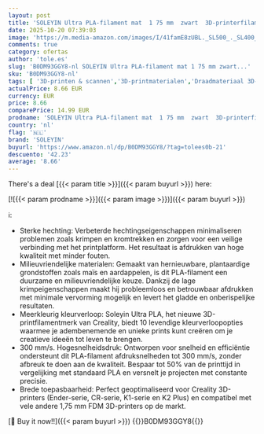 ```yaml
---
layout: post
title: 'SOLEYIN Ultra PLA-filament mat  1 75 mm  zwart  3D-printerfilament  1 kg  hoge snelheid  30-300 mm/s  milieuvriendelijk  voor de meeste 3D-printers Creality Ender  K1  K1C  K2 plus  mat zwart'
date: 2025-10-20 07:39:03
image: 'https://m.media-amazon.com/images/I/41famE8zUBL._SL500_._SL400_.jpg'
comments: true
category: ofertas
author: 'tole.es'
slug: 'B0DM93GGY8-nl SOLEYIN Ultra PLA-filament mat 1 75 mm zwart...'
sku: 'B0DM93GGY8-nl'
tags: [ '3D-printen & scannen','3D-printmaterialen','Draadmateriaal 3D-printers','Zakelijk, industrie & wetenschap','soleyin','🇳🇱', ]
actualPrice: 8.66 EUR
currency: EUR
price: 8.66
comparePrice: 14.99 EUR
prodname: 'SOLEYIN Ultra PLA-filament mat  1 75 mm  zwart  3D-printerfilament  1 kg  hoge snelheid  30-300 mm/s  milieuvriendelijk  voor de meeste 3D-printers Creality Ender  K1  K1C  K2 plus  mat zwart'
country: 'nl'
flag: '🇳🇱'
brand: 'SOLEYIN'
buyurl: 'https://www.amazon.nl/dp/B0DM93GGY8/?tag=tolees0b-21'
descuento: '42.23'
average: '8.66'
---
```


There's a deal [{{< param title >}}]({{< param buyurl >}})  here:

[![{{< param prodname >}}]({{< param image >}})]({{< param buyurl >}})

ℹ️:

- Sterke hechting: Verbeterde hechtingseigenschappen minimaliseren problemen zoals krimpen en kromtrekken en zorgen voor een veilige verbinding met het printplatform. Het resultaat is afdrukken van hoge kwaliteit met minder fouten.
- Milieuvriendelijke materialen: Gemaakt van hernieuwbare, plantaardige grondstoffen zoals maïs en aardappelen, is dit PLA-filament een duurzame en milieuvriendelijke keuze. Dankzij de lage krimpeigenschappen maakt hij probleemloos en betrouwbaar afdrukken met minimale vervorming mogelijk en levert het gladde en onberispelijke resultaten.
- Meerkleurig kleurverloop: Soleyin Ultra PLA, het nieuwe 3D-printfilamentmerk van Creality, biedt 10 levendige kleurverloopopties waarmee je adembenemende en unieke prints kunt creëren om je creatieve ideeën tot leven te brengen.
- 300 mm/s. Hogesnelheidsdruk: Ontworpen voor snelheid en efficiëntie ondersteunt dit PLA-filament afdruksnelheden tot 300 mm/s, zonder afbreuk te doen aan de kwaliteit. Bespaar tot 50% van de printtijd in vergelijking met standaard PLA en versnelt je projecten met constante precisie.
- Brede toepasbaarheid: Perfect geoptimaliseerd voor Creality 3D-printers (Ender-serie, CR-serie, K1-serie en K2 Plus) en compatibel met vele andere 1,75 mm FDM 3D-printers op de markt.

[🛒 Buy it now!!]({{< param buyurl >}})
{{<world>}}B0DM93GGY8{{</world>}}
